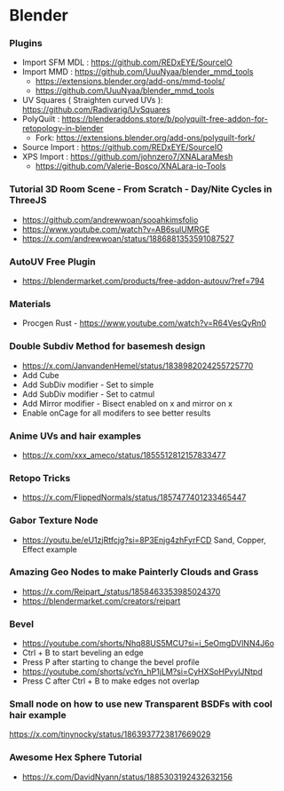 # Blender

### Plugins
- Import SFM MDL : https://github.com/REDxEYE/SourceIO
- Import MMD : https://github.com/UuuNyaa/blender_mmd_tools
  - https://extensions.blender.org/add-ons/mmd-tools/
  - https://github.com/UuuNyaa/blender_mmd_tools
- UV Squares ( Straighten curved UVs ): https://github.com/Radivarig/UvSquares
- PolyQuilt : https://blenderaddons.store/b/polyquilt-free-addon-for-retopology-in-blender
  - Fork: https://extensions.blender.org/add-ons/polyquilt-fork/
- Source Import : https://github.com/REDxEYE/SourceIO
- XPS Import : https://github.com/johnzero7/XNALaraMesh
  - https://github.com/Valerie-Bosco/XNALara-io-Tools


### Tutorial 3D Room Scene - From Scratch - Day/Nite Cycles in ThreeJS
- https://github.com/andrewwoan/sooahkimsfolio
- https://www.youtube.com/watch?v=AB6sulUMRGE
- https://x.com/andrewwoan/status/1886881353591087527

### AutoUV Free Plugin
- https://blendermarket.com/products/free-addon-autouv/?ref=794

### Materials
- Procgen Rust - https://www.youtube.com/watch?v=R64VesQyRn0

### Double Subdiv Method for basemesh design
- https://x.com/JanvandenHemel/status/1838982024255725770
 - Add Cube
 - Add SubDiv modifier - Set to simple
 - Add SubDiv modifier - Set to catmul
 - Add Mirror modifier - Bisect enabled on x and mirror on x
 - Enable onCage for all modifers to see better results

### Anime UVs and hair examples
- https://x.com/xxx_ameco/status/1855512812157833477

### Retopo Tricks
- https://x.com/FlippedNormals/status/1857477401233465447

### Gabor Texture Node
- https://youtu.be/eU1zjRtfcjg?si=8P3Enjg4zhFyrFCD   Sand, Copper, Effect example

### Amazing Geo Nodes to make Painterly Clouds and Grass
- https://x.com/Reipart_/status/1858463353985024370
- https://blendermarket.com/creators/reipart

### Bevel
- https://youtube.com/shorts/Nhq88US5MCU?si=i_5eOmgDVlNN4J6o
- Ctrl + B to start beveling an edge
- Press P after starting to change the bevel profile
- https://youtube.com/shorts/vcYn_hP1jLM?si=CyHXSoHPvylJNtpd
- Press C after Ctrl + B to make edges not overlap

### Small node on how to use new Transparent BSDFs with cool hair example
https://x.com/tinynocky/status/1863937723817669029


### Awesome Hex Sphere Tutorial
- https://x.com/DavidNyann/status/1885303192432632156